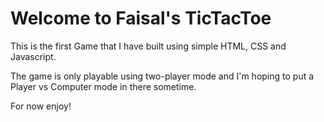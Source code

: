 <h1>Welcome to Faisal's TicTacToe</h1>

This is the first Game that I have built using simple HTML, CSS and Javascript.

The game is only playable using two-player mode and I'm hoping to put a Player vs Computer mode in there sometime.

For now enjoy!
